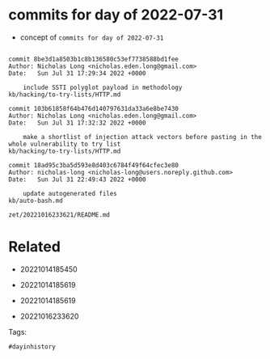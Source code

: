 # commits for day of 2022-07-31

- concept of `commits for day of 2022-07-31`

```

commit 8be3d1a8503b1c8b136580c53ef7738588bd1fee
Author: Nicholas Long <nicholas.eden.long@gmail.com>
Date:   Sun Jul 31 17:29:34 2022 +0000

    include SSTI polyglot payload in methodology
kb/hacking/to-try-lists/HTTP.md

commit 103b61858f64b476d140797631da33a6e8be7430
Author: Nicholas Long <nicholas.eden.long@gmail.com>
Date:   Sun Jul 31 17:32:32 2022 +0000

    make a shortlist of injection attack vectors before pasting in the whole vulnerability to try list
kb/hacking/to-try-lists/HTTP.md

commit 18ad95c3ba5d593e8d403c6784f49f64cfec3e80
Author: nicholas-long <nicholas-long@users.noreply.github.com>
Date:   Sun Jul 31 22:49:43 2022 +0000

    update autogenerated files
kb/auto-bash.md
```

` zet/20221016233621/README.md `

# Related

- 20221014185450

- 20221014185619

- 20221014185619

- 20221016233620

Tags:

    #dayinhistory
